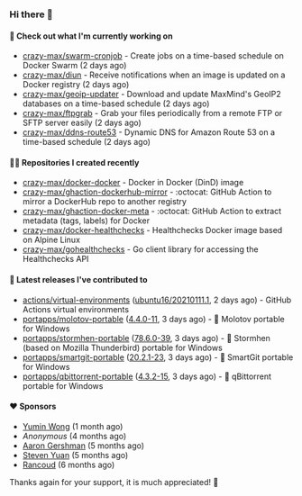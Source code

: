 ### Hi there 👋

#### 👷 Check out what I'm currently working on

- [crazy-max/swarm-cronjob](https://github.com/crazy-max/swarm-cronjob) - Create jobs on a time-based schedule on Docker Swarm (2 days ago)
- [crazy-max/diun](https://github.com/crazy-max/diun) - Receive notifications when an image is updated on a Docker registry (2 days ago)
- [crazy-max/geoip-updater](https://github.com/crazy-max/geoip-updater) - Download and update MaxMind&#39;s GeoIP2 databases on a time-based schedule (2 days ago)
- [crazy-max/ftpgrab](https://github.com/crazy-max/ftpgrab) - Grab your files periodically from a remote FTP or SFTP server easily (2 days ago)
- [crazy-max/ddns-route53](https://github.com/crazy-max/ddns-route53) - Dynamic DNS for Amazon Route 53 on a time-based schedule (2 days ago)

#### 👨‍💻 Repositories I created recently

- [crazy-max/docker-docker](https://github.com/crazy-max/docker-docker) - Docker in Docker (DinD) image
- [crazy-max/ghaction-dockerhub-mirror](https://github.com/crazy-max/ghaction-dockerhub-mirror) - :octocat: GitHub Action to mirror a DockerHub repo to another registry
- [crazy-max/ghaction-docker-meta](https://github.com/crazy-max/ghaction-docker-meta) - :octocat: GitHub Action to extract metadata (tags, labels) for Docker
- [crazy-max/docker-healthchecks](https://github.com/crazy-max/docker-healthchecks) - Healthchecks Docker image based on Alpine Linux
- [crazy-max/gohealthchecks](https://github.com/crazy-max/gohealthchecks) - Go client library for accessing the Healthchecks API

#### 🚀 Latest releases I've contributed to

- [actions/virtual-environments](https://github.com/actions/virtual-environments) ([ubuntu16/20210111.1](https://github.com/actions/virtual-environments/releases/tag/ubuntu16%2F20210111.1), 2 days ago) - GitHub Actions virtual environments
- [portapps/molotov-portable](https://github.com/portapps/molotov-portable) ([4.4.0-11](https://github.com/portapps/molotov-portable/releases/tag/4.4.0-11), 3 days ago) - 🚀 Molotov portable for Windows
- [portapps/stormhen-portable](https://github.com/portapps/stormhen-portable) ([78.6.0-39](https://github.com/portapps/stormhen-portable/releases/tag/78.6.0-39), 3 days ago) - 🚀 Stormhen (based on Mozilla Thunderbird) portable for Windows
- [portapps/smartgit-portable](https://github.com/portapps/smartgit-portable) ([20.2.1-23](https://github.com/portapps/smartgit-portable/releases/tag/20.2.1-23), 3 days ago) - 🚀 SmartGit portable for Windows 
- [portapps/qbittorrent-portable](https://github.com/portapps/qbittorrent-portable) ([4.3.2-15](https://github.com/portapps/qbittorrent-portable/releases/tag/4.3.2-15), 3 days ago) - 🚀 qBittorrent portable for Windows

#### ❤️ Sponsors
- [Yumin Wong](https://github.com/itsbagpack) (1 month ago)
- _Anonymous_ (4 months ago)
- [Aaron Gershman](https://github.com/aegershman) (5 months ago)
- [Steven Yuan](https://github.com/syuan100) (5 months ago)
- [Rancoud](https://github.com/rancoud) (6 months ago)

Thanks again for your support, it is much appreciated! 🙏
